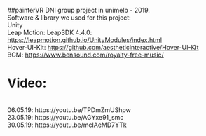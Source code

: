 ##painterVR
DNI group project in unimelb - 2019.
<br>
Software & library we used for this project:
<br>
Unity
<br>
Leap Motion: LeapSDK 4.4.0: https://leapmotion.github.io/UnityModules/index.html 
<br>
Hover-UI-Kit: https://github.com/aestheticinteractive/Hover-UI-Kit 
<br>
BGM: https://www.bensound.com/royalty-free-music/ 
<br>
# Video: 
<br>
06.05.19: https://youtu.be/TPDmZmUShpw 
<br>
23.05.19: https://youtu.be/AGYxe91_smc 
<br>
30.05.19: https://youtu.be/mcIAeMD7YTk 
